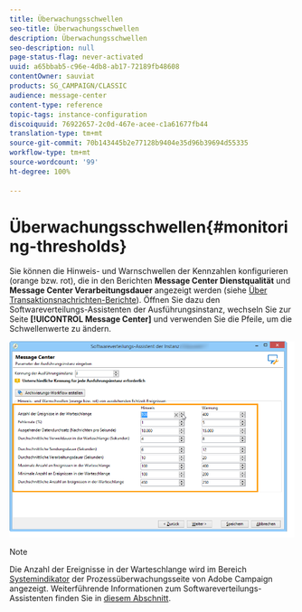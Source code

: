 ```yaml
---
title: Überwachungsschwellen
seo-title: Überwachungsschwellen
description: Überwachungsschwellen
seo-description: null
page-status-flag: never-activated
uuid: a65bbab5-c96e-4db8-ab17-72189fb48608
contentOwner: sauviat
products: SG_CAMPAIGN/CLASSIC
audience: message-center
content-type: reference
topic-tags: instance-configuration
discoiquuid: 76922657-2c0d-467e-acee-c1a61677fb44
translation-type: tm+mt
source-git-commit: 70b143445b2e77128b9404e35d96b39694d55335
workflow-type: tm+mt
source-wordcount: '99'
ht-degree: 100%

---
```



# Überwachungsschwellen{#monitoring-thresholds}

Sie können die Hinweis- und Warnschwellen der Kennzahlen konfigurieren (orange bzw. rot), die in den Berichten **Message Center Dienstqualität** und **Message Center Verarbeitungsdauer** angezeigt werden (siehe [Über Transaktionsnachrichten-Berichte](../../message-center/using/about-transactional-messaging-reports.md)). Öffnen Sie dazu den Softwareverteilungs-Assistenten der Ausführungsinstanz, wechseln Sie zur Seite **[!UICONTROL Message Center]** und verwenden Sie die Pfeile, um die Schwellenwerte zu ändern.

![](assets/messagecenter_monitor_events_001.png)

>[!NOTE]
>
>Die Anzahl der Ereignisse in der Warteschlange wird im Bereich [Systemindikator](../../production/using/monitoring-processes.md#system-indicators) der Prozessüberwachungsseite von Adobe Campaign angezeigt. Weiterführende Informationen zum Softwareverteilungs-Assistenten finden Sie in [diesem Abschnitt](../../installation/using/deploying-an-instance.md#deployment-wizard).

